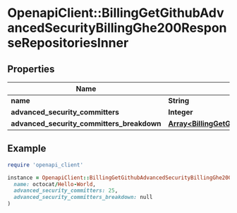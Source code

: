 # OpenapiClient::BillingGetGithubAdvancedSecurityBillingGhe200ResponseRepositoriesInner

## Properties

| Name | Type | Description | Notes |
| ---- | ---- | ----------- | ----- |
| **name** | **String** |  |  |
| **advanced_security_committers** | **Integer** |  |  |
| **advanced_security_committers_breakdown** | [**Array&lt;BillingGetGithubAdvancedSecurityBillingGhe200ResponseRepositoriesInnerAdvancedSecurityCommittersBreakdownInner&gt;**](BillingGetGithubAdvancedSecurityBillingGhe200ResponseRepositoriesInnerAdvancedSecurityCommittersBreakdownInner.md) |  |  |

## Example

```ruby
require 'openapi_client'

instance = OpenapiClient::BillingGetGithubAdvancedSecurityBillingGhe200ResponseRepositoriesInner.new(
  name: octocat/Hello-World,
  advanced_security_committers: 25,
  advanced_security_committers_breakdown: null
)
```

